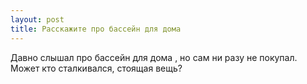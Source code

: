 ```yaml
---
layout: post 
title: Расскажите про бассейн для дома 
--- 
```

Давно слышал про бассейн для дома , но сам ни разу не покупал. Может кто сталкивался, стоящая вещь?